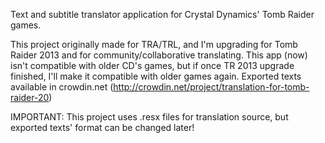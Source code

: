 Text and subtitle translator application for Crystal Dynamics' Tomb Raider games.

This project originally made for TRA/TRL, and I'm upgrading for Tomb Raider 2013 and for community/collaborative translating.
This app (now) isn't compatible with older CD's games, but if once TR 2013 upgrade finished, I'll make it compatible with older games again.
Exported texts available in crowdin.net (http://crowdin.net/project/translation-for-tomb-raider-20) 

IMPORTANT: This project uses .resx files for translation source, but exported texts' format can be changed later!
